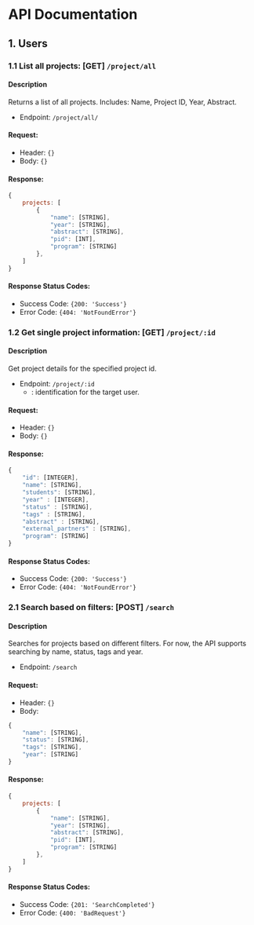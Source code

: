 # API Documentation
## 1. Users
### 1.1 List all projects: [GET] `/project/all`
#### Description
Returns a list of all projects.
Includes: Name, Project ID, Year, Abstract.
- Endpoint: `/project/all/`

#### Request:
- Header: `{}`
- Body: `{}`

#### Response:
```javascript
{
    projects: [
        {
            "name": [STRING],
            "year": [STRING],
            "abstract": [STRING],
            "pid": [INT],
            "program": [STRING]
        },
    ]
}
```
#### Response Status Codes:
- Success Code: `{200: 'Success'}`
- Error Code: `{404: 'NotFoundError'}`

### 1.2 Get single project information: [GET] `/project/:id`
#### Description
Get project details for the specified project id.
- Endpoint: `/project/:id`
    - <id> : identification for the target user.

#### Request:
- Header: `{}`
- Body: `{}`

#### Response:
```javascript
{
    "id": [INTEGER],
    "name": [STRING],
    "students": [STRING],
    "year" : [INTEGER],
    "status" : [STRING],
    "tags" : [STRING],
    "abstract" : [STRING],
    "external_partners" : [STRING],
    "program": [STRING]
}
```
#### Response Status Codes:
- Success Code: `{200: 'Success'}`
- Error Code: `{404: 'NotFoundError'}`

### 2.1 Search based on filters: [POST] `/search`
#### Description
Searches for projects based on different filters.
For now, the API supports searching by name, status, tags and year.
- Endpoint: `/search`

#### Request:
- Header: `{}`
- Body:
```javascript
{
    "name": [STRING],
    "status": [STRING],
    "tags": [STRING],
    "year": [STRING]
}
```

#### Response:
```javascript
{
    projects: [
        {
            "name": [STRING],
            "year": [STRING],
            "abstract": [STRING],
            "pid": [INT],
            "program": [STRING]
        },
    ]
}
```
#### Response Status Codes:
- Success Code: `{201: 'SearchCompleted'}`
- Error Code: `{400: 'BadRequest'}`
